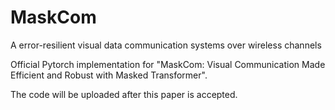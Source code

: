 # MaskCom
A error-resilient visual data communication systems over wireless channels

Official Pytorch implementation for "MaskCom: Visual Communication Made Efficient and Robust with Masked Transformer".

The code will be uploaded after this paper is accepted.

